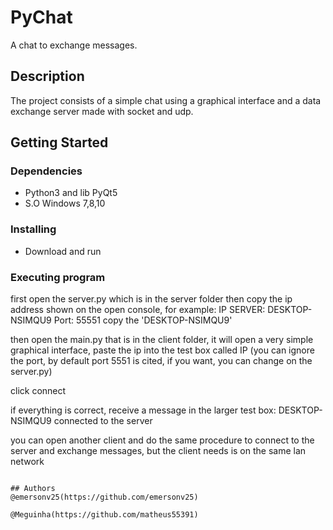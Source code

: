 # PyChat

A chat to exchange messages.

## Description


The project consists of a simple chat using a graphical interface and a data exchange server made with socket and udp.

## Getting Started

### Dependencies

* Python3 and lib PyQt5
* S.O Windows 7,8,10

### Installing

* Download and run


### Executing program

first open the server.py which is in the server folder
then copy the ip address shown on the open console, for example:
IP SERVER: DESKTOP-NSIMQU9 Port: 55551
copy the 'DESKTOP-NSIMQU9'

then open the main.py that is in the client folder, it will open a very simple graphical interface, paste the ip into the test box called IP (you can ignore the port, by default port 5551 is cited, if you want, you can change on the server.py)

click connect

if everything is correct, receive a message in the larger test box: DESKTOP-NSIMQU9 connected to the server

you can open another client and do the same procedure to connect to the server and exchange messages, but the client needs is on the same lan network
```

## Authors
@emersonv25(https://github.com/emersonv25)

@Meguinha(https://github.com/matheus55391)
